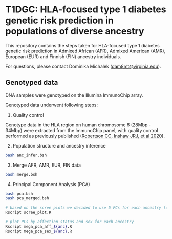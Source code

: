 # T1DGC: HLA-focused type 1 diabetes genetic risk prediction in populations of diverse ancestry

This repository contains the steps taken for HLA-focused type 1 diabetes genetic risk prediction in Admixed African (AFR), Admixed American (AMR), European (EUR) and Finnish (FIN) ancestry individuals. </br>

For questions, please contact Dominika Michalek (dam8mt@virginia.edu).

## Genotyped data
DNA samples were genotyped on the Illumina ImmunoChip array. </br>

Genotyped data underwent following steps:
1. Quality control </br>

Genotype data in the HLA region on human chromosome 6 (28Mbp - 34Mbp) were extracted from the ImmunoChip panel, with quality control performed as previously published ([Robertson CC, Inshaw JRJ, et al 2020](https://pubmed.ncbi.nlm.nih.gov/34127860/)).

2. Population structure and ancestry inference
```bash
bash anc_infer.bsh
```

3. Merge AFR, AMR, EUR, FIN data
```bash
bash merge.bsh
```

4. Principal Component Analysis (PCA) </br>
```bash
bash pca.bsh
bash pca_merged.bsh

# based on the scree plots we decided to use 5 PCs for each ancestry for association analysis
Rscript scree_plot.R

# plot PCs by affection status and sex for each ancestry
Rscript mega_pca_aff_${anc}.R
Rscript mega_pca_sex_${anc}.R
```
